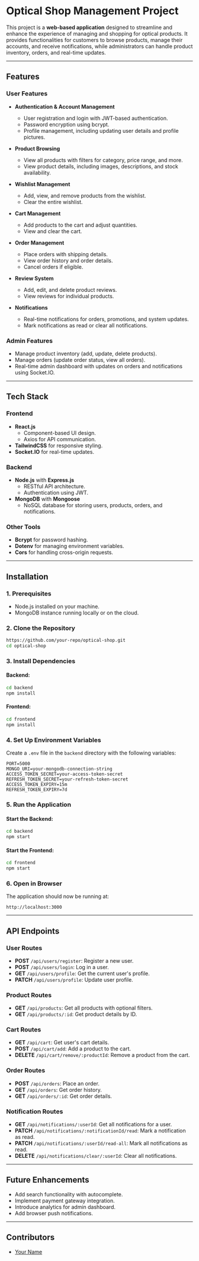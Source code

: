 # Optical Shop Management Project

This project is a **web-based application** designed to streamline and enhance the experience of managing and shopping for optical products. It provides functionalities for customers to browse products, manage their accounts, and receive notifications, while administrators can handle product inventory, orders, and real-time updates.

---

## Features

### **User Features**
- **Authentication & Account Management**
  - User registration and login with JWT-based authentication.
  - Password encryption using bcrypt.
  - Profile management, including updating user details and profile pictures.

- **Product Browsing**
  - View all products with filters for category, price range, and more.
  - View product details, including images, descriptions, and stock availability.

- **Wishlist Management**
  - Add, view, and remove products from the wishlist.
  - Clear the entire wishlist.

- **Cart Management**
  - Add products to the cart and adjust quantities.
  - View and clear the cart.

- **Order Management**
  - Place orders with shipping details.
  - View order history and order details.
  - Cancel orders if eligible.

- **Review System**
  - Add, edit, and delete product reviews.
  - View reviews for individual products.

- **Notifications**
  - Real-time notifications for orders, promotions, and system updates.
  - Mark notifications as read or clear all notifications.

### **Admin Features**
- Manage product inventory (add, update, delete products).
- Manage orders (update order status, view all orders).
- Real-time admin dashboard with updates on orders and notifications using Socket.IO.

---

## Tech Stack

### **Frontend**
- **React.js**
  - Component-based UI design.
  - Axios for API communication.
- **TailwindCSS** for responsive styling.
- **Socket.IO** for real-time updates.

### **Backend**
- **Node.js** with **Express.js**
  - RESTful API architecture.
  - Authentication using JWT.
- **MongoDB** with **Mongoose**
  - NoSQL database for storing users, products, orders, and notifications.

### **Other Tools**
- **Bcrypt** for password hashing.
- **Dotenv** for managing environment variables.
- **Cors** for handling cross-origin requests.

---

## Installation

### **1. Prerequisites**
- Node.js installed on your machine.
- MongoDB instance running locally or on the cloud.

### **2. Clone the Repository**
```bash
https://github.com/your-repo/optical-shop.git
cd optical-shop
```

### **3. Install Dependencies**
#### Backend:
```bash
cd backend
npm install
```
#### Frontend:
```bash
cd frontend
npm install
```

### **4. Set Up Environment Variables**
Create a `.env` file in the `backend` directory with the following variables:
```env
PORT=5000
MONGO_URI=your-mongodb-connection-string
ACCESS_TOKEN_SECRET=your-access-token-secret
REFRESH_TOKEN_SECRET=your-refresh-token-secret
ACCESS_TOKEN_EXPIRY=15m
REFRESH_TOKEN_EXPIRY=7d
```

### **5. Run the Application**
#### Start the Backend:
```bash
cd backend
npm start
```
#### Start the Frontend:
```bash
cd frontend
npm start
```

### **6. Open in Browser**
The application should now be running at:
```
http://localhost:3000
```

---

## API Endpoints

### **User Routes**
- **POST** `/api/users/register`: Register a new user.
- **POST** `/api/users/login`: Log in a user.
- **GET** `/api/users/profile`: Get the current user's profile.
- **PATCH** `/api/users/profile`: Update user profile.

### **Product Routes**
- **GET** `/api/products`: Get all products with optional filters.
- **GET** `/api/products/:id`: Get product details by ID.

### **Cart Routes**
- **GET** `/api/cart`: Get user's cart details.
- **POST** `/api/cart/add`: Add a product to the cart.
- **DELETE** `/api/cart/remove/:productId`: Remove a product from the cart.

### **Order Routes**
- **POST** `/api/orders`: Place an order.
- **GET** `/api/orders`: Get order history.
- **GET** `/api/orders/:id`: Get order details.

### **Notification Routes**
- **GET** `/api/notifications/:userId`: Get all notifications for a user.
- **PATCH** `/api/notifications/:notificationId/read`: Mark a notification as read.
- **PATCH** `/api/notifications/:userId/read-all`: Mark all notifications as read.
- **DELETE** `/api/notifications/clear/:userId`: Clear all notifications.

---

## Future Enhancements
- Add search functionality with autocomplete.
- Implement payment gateway integration.
- Introduce analytics for admin dashboard.
- Add browser push notifications.
---

## Contributors
- [Your Name](https://github.com/your-profile)

